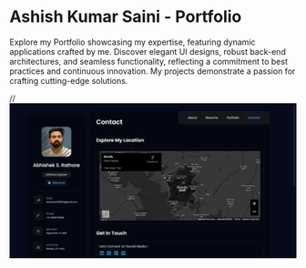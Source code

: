 # Ashish Kumar Saini - Portfolio
Explore my Portfolio showcasing my expertise, featuring dynamic applications crafted by me. Discover elegant UI designs, robust back-end architectures, and seamless functionality, reflecting a commitment to best practices and continuous innovation. My projects demonstrate a passion for crafting cutting-edge solutions.

// ![](/public/images/Cover-Image.png)
